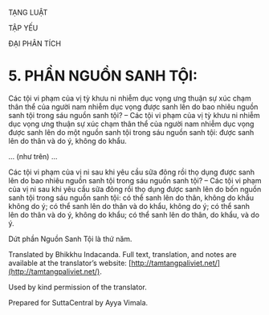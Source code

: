  

TẠNG LUẬT

TẬP YẾU

ĐẠI PHÂN TÍCH

# 5\. PHẦN NGUỒN SANH TỘI:

Các tội vi phạm của vị tỳ khưu ni nhiễm dục vọng ưng thuận sự xúc chạm thân thể của người nam nhiễm dục vọng được sanh lên do bao nhiêu nguồn sanh tội trong sáu nguồn sanh tội? – Các tội vi phạm của vị tỳ khưu ni nhiễm dục vọng ưng thuận sự xúc chạm thân thể của người nam nhiễm dục vọng được sanh lên do một nguồn sanh tội trong sáu nguồn sanh tội: được sanh lên do thân và do ý, không do khẩu.

… (như trên) …

Các tội vi phạm của vị ni sau khi yêu cầu sữa đông rồi thọ dụng được sanh lên do bao nhiêu nguồn sanh tội trong sáu nguồn sanh tội? – Các tội vi phạm của vị ni sau khi yêu cầu sữa đông rồi thọ dụng được sanh lên do bốn nguồn sanh tội trong sáu nguồn sanh tội: có thể sanh lên do thân, không do khẩu không do ý; có thể sanh lên do thân và do khẩu, không do ý; có thể sanh lên do thân và do ý, không do khẩu; có thể sanh lên do thân, do khẩu, và do ý.

Dứt phần Nguồn Sanh Tội là thứ năm.

Translated by Bhikkhu Indacanda. Full text, translation, and notes are available at the translator’s website: [http://tamtangpaliviet.net/](http://tamtangpaliviet.net/).

Used by kind permission of the translator.

Prepared for SuttaCentral by Ayya Vimala.